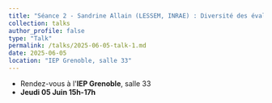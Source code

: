 ```yaml
---
title: "Séance 2 - Sandrine Allain (LESSEM, INRAE) : Diversité des évaluations multicritères et applications dans le cadre d’une socio-économie écologique "
collection: talks
author_profile: false
type: "Talk"
permalink: /talks/2025-06-05-talk-1.md
date: 2025-06-05
location: "IEP Grenoble, salle 33"
---
```



- Rendez-vous à l'**IEP Grenoble**, salle 33
- **Jeudi 05 Juin 15h-17h**



